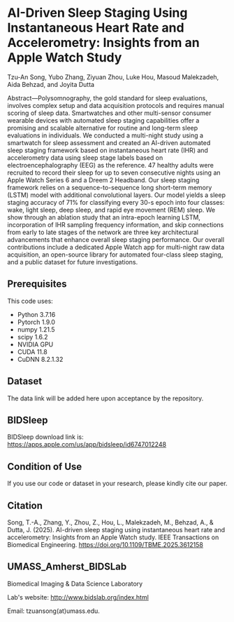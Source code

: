 # AI-Driven Sleep Staging Using Instantaneous Heart Rate and Accelerometry: Insights from an Apple Watch Study
Tzu-An Song, Yubo Zhang, Ziyuan Zhou, Luke Hou, Masoud Malekzadeh, Aida Behzad, and Joyita Dutta

Abstract—Polysomnography, the gold standard for sleep evaluations,
involves complex setup and data acquisition protocols and
requires manual scoring of sleep data. Smartwatches and other
multi-sensor consumer wearable devices with automated sleep
staging capabilities offer a promising and scalable alternative for
routine and long-term sleep evaluations in individuals. We conducted
a multi-night study using a smartwatch for sleep assessment
and created an AI-driven automated sleep staging framework
based on instantaneous heart rate (IHR) and accelerometry data
using sleep stage labels based on electroencephalography (EEG)
as the reference. 47 healthy adults were recruited to record their
sleep for up to seven consecutive nights using an Apple Watch
Series 6 and a Dreem 2 Headband. Our sleep staging framework
relies on a sequence-to-sequence long short-term memory (LSTM)
model with additional convolutional layers. Our model yields a
sleep staging accuracy of 71% for classifying every 30-s epoch
into four classes: wake, light sleep, deep sleep, and rapid eye
movement (REM) sleep. We show through an ablation study that
an intra-epoch learning LSTM, incorporation of IHR sampling frequency
information, and skip connections from early to late stages
of the network are three key architectural advancements that enhance
overall sleep staging performance. Our overall contributions
include a dedicated Apple Watch app for multi-night raw data
acquisition, an open-source library for automated four-class sleep
staging, and a public dataset for future investigations.
## Prerequisites

This code uses:

- Python 3.7.16
- Pytorch 1.9.0
- numpy 1.21.5
- scipy 1.6.2
- NVIDIA GPU
- CUDA 11.8
- CuDNN 8.2.1.32
## Dataset
The data link will be added here upon acceptance by the repository.
## BIDSleep
BIDSleep download link is: https://apps.apple.com/us/app/bidsleep/id6747012248
## Condition of Use
If you use our code or dataset in your research, please kindly cite our paper.
## Citation
Song, T.-A., Zhang, Y., Zhou, Z., Hou, L., Malekzadeh, M., Behzad, A., & Dutta, J. (2025). AI-driven sleep staging using instantaneous heart rate and accelerometry: Insights from an Apple Watch study. IEEE Transactions on Biomedical Engineering. https://doi.org/10.1109/TBME.2025.3612158
## UMASS_Amherst_BIDSLab
Biomedical Imaging & Data Science Laboratory

Lab's website:
http://www.bidslab.org/index.html


Email: tzuansong(at)umass.edu.

